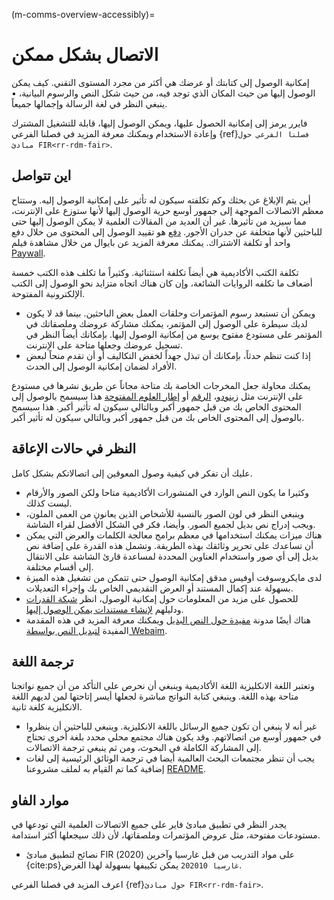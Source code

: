 (m-comms-overview-accessibly)=
# الاتصال بشكل ممكن

إمكانية الوصول إلى كتابتك أو عرضك هي أكثر من مجرد المستوى التقني. كيف يمكن الوصول إليها من حيث المكان الذي توجد فيه، من حيث شكل النص والرسوم البيانية، • ينبغي النظر في لغة الرسالة وإجمالها جميعاً.

فايرر يرمز إلى إمكانية الحصول عليها، ويمكن الوصول إليها، قابلة للتشغيل المشترك وإعادة الاستخدام ويمكنك معرفة المزيد في فصلنا الفرعي {ref}`فصلنا الفرعي حول مبادئ FIR<rr-rdm-fair>`.

## اين تتواصل

أين يتم الإبلاغ عن بحثك وكم تكلفته سيكون له تأثير على إمكانية الوصول إليه. وستتاح معظم الاتصالات الموجهة إلى جمهور أوسع حرية الوصول إليها لأنها ستوزع على الإنترنت، مما سيزيد من تأثيرها. غير أن العديد من المقالات العلمية لا يمكن الوصول إليها حتى للباحثين لأنها متخلفة عن جدران الأجور. [دفع](https://en.wikipedia.org/wiki/Paywall#:~:text=A%20paywall%20is%20a%20method,a%20paid%20subscription%2C%20especially%20news.) هو تقييد الوصول إلى المحتوى من خلال دفع واحد أو تكلفة الاشتراك. يمكنك معرفة المزيد عن بايوال من خلال مشاهدة فيلم [Paywall](https://paywallthemovie.com/).

تكلفة الكتب الأكاديمية هي أيضاً تكلفة استثنائية. وكثيراً ما تكلف هذه الكتب خمسة أضعاف ما تكلفه الروايات الشائعة، وإن كان هناك اتجاه متزايد نحو الوصول إلى الكتب الإلكترونية المفتوحة.

* ويمكن أن تستبعد رسوم المؤتمرات وحلقات العمل بعض الباحثين. بينما قد لا يكون لديك سيطرة على الوصول إلى المؤتمر، يمكنك مشاركة عروضك وملصقاتك في المؤتمر على مستودع مفتوح يوسع من إمكانية الوصول إليها. بإمكانك أيضاً النظر في تسجيل عروضك وجعلها متاحة على الإنترنت.
* إذا كنت تنظم حدثاً، بإمكانك أن تبذل جهداً لخفض التكاليف أو أن تقدم منحاً لبعض الأفراد لضمان إمكانية الوصول إلى الحدث.

يمكنك محاولة جعل المخرجات الخاصة بك متاحة مجاناً عن طريق نشرها في مستودع على الإنترنت مثل [زينودو](https://zenodo.org/)، [الرقم](https://figshare.com/) أو [إطار العلوم المفتوحة](https://osf.io/) هذا سيسمح بالوصول إلى المحتوى الخاص بك من قبل جمهور أكبر وبالتالي سيكون له تأثير أكبر. هذا سيسمح بالوصول إلى المحتوى الخاص بك من قبل جمهور أكبر وبالتالي سيكون له تأثير أكبر.

## النظر في حالات الإعاقة

عليك أن تفكر في كيفية وصول المعوقين إلى اتصالاتكم بشكل كامل.

* وكثيرا ما يكون النص الوارد في المنشورات الأكاديمية متاحا ولكن الصور والأرقام ليست كذلك.
* وينبغي النظر في لون الصور بالنسبة للأشخاص الذين يعانون من العمى الملون، ويجب إدراج نص بديل لجميع الصور. وأيضا، فكر في الشكل الأفضل لقراء الشاشة.
* هناك ميزات يمكنك استخدامها في معظم برامج معالجة الكلمات والعرض التي يمكن أن تساعدك على تحرير وثائقك بهذه الطريقة. وتشمل هذه القدرة على إضافة نص بديل إلى أي صور واستخدام العناوين المحددة لمساعدة قارئ الشاشة على الانتقال إلى أقسام مختلفة.
* لدى مايكروسوفت أوفيس مدقق إمكانية الوصول حتى تتمكن من تشغيل هذه الميزة بسهولة عند إكمال المستند أو العرض التقديمي الخاص بك وإجراء التعديلات.
* للحصول على مزيد من المعلومات حول إمكانية الوصول، انظر [شبكة القدرات](https://abilitynet.org.uk/) ودليلهم [لإنشاء مستندات يمكن الوصول إليها](https://abilitynet.org.uk/factsheets/creating-accessible-documents-0).
* هناك أيضًا مدونة [مفيدة حول النص البديل](https://abilitynet.org.uk/news-blogs/five-golden-rules-compliant-alt-text) ويمكنك معرفة المزيد في هذه المقدمة المفيدة [لتبديل النص بواسطة Webaim](https://webaim.org/techniques/alttext/).

## ترجمة اللغة

وتعتبر اللغة الانكليزية اللغة الأكاديمية وينبغي أن نحرص على التأكد من أن جميع نواتجنا متاحة بهذه اللغة. وينبغي كتابة النواتج مباشرة لجعلها أيسر إتاحتها لمن لديهم اللغة الانكليزية كلغة ثانية.

* غير أنه لا ينبغي أن تكون جميع الرسائل باللغة الانكليزية. وينبغي للباحثين أن ينظروا في جمهور أوسع من اتصالاتهم. وقد يكون هناك مجتمع محلي محدد بلغة أخرى تحتاج إلى المشاركة الكاملة في البحوث، ومن ثم ينبغي ترجمة الاتصالات.
* يجب أن تنظر مجتمعات البحث العالمية أيضا في ترجمة الوثائق الرئيسية إلى لغات إضافية كما تم القيام به لملف مشروعنا [README](https://github.com/alan-turing-institute/the-turing-way/blob/main/README.md).

## موارد الفاو

يجدر النظر في تطبيق مبادئ فاير على جميع الاتصالات العلمية التي تودعها في مستودعات مفتوحة، مثل عروض المؤتمرات وملصقاتها، لأن ذلك سيجعلها أكثر استدامة.
* نصائح لتطبيق مبادئ FIR على مواد التدريب من قبل غارسيا وآخرين (2020) {cite:ps}`غارسيا 202010` يمكن تكييفها بسهولة لهذا الغرض.

اعرف المزيد في فصلنا الفرعي {ref}`حول مبادئ FIR<rr-rdm-fair>`.
